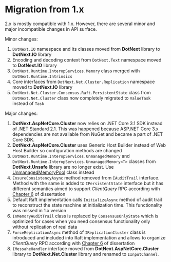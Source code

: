 Migration from 1.x
====
2.x is mostly compatible with 1.x. However, there are several minor and major incompatible changes in API surface.

Minor changes:
1. `DotNext.IO` namespace and its classes moved from **DotNext** library to **DotNext.IO** library
1. Encoding and decoding context from `DotNext.Text` namespace moved to **DotNext.IO** library
1. `DotNext.Runtime.InteropServices.Memory` class merged with `DotNext.Runtime.Intrinsics`
1. Core interfaces from `DotNext.Net.Cluster.Replication` namespace moved to **DotNext.IO** library
1. `DotNext.Net.Cluster.Consensus.Raft.PersistentState` class from `DotNext.Net.Cluster` class now completely migrated to `ValueTask` instead of `Task`

Major changes:
1. **DotNext.AspNetCore.Cluster** now relies on .NET Core 3.1 SDK instead of .NET Standard 2.1. This was happened because ASP.NET Core 3.x dependencies are not available from NuGet and became a part of .NET Core SDK.
1. **DotNext.AspNetCore.Cluster** uses Generic Host Builder instead of Web Host Builder so configuration methods are changed
1. `DotNext.Runtime.InteropServices.UnmanagedMemory` and `DotNext.Runtime.InteropServices.UnmanagedMemory<T>` classes from **DotNext.Unsafe** library are no longer exist. Use [UnmanagedMemoryPool](xref:DotNext.Buffers.UnmanagedMemoryPool`1) class instead
1. `EnsureConsistencyAsync` method removed from `IAuditTrail` interface. Method with the same is added to `IPersistentState` interface but it has different semantics aimed to support _ClientQuery_ RPC according with [Chapter 6](https://github.com/ongardie/dissertation/blob/master/clients/cheatsheet.pdf) of dissertation
1. Default Raft implementation calls `InitializeAsync` method of audit trail to reconstruct the state machine at initialization time. This functionality was missed in 1.x version
1. `InMemoryAuditTrail` class is replaced by `ConsensusOnlyState` which is optimized for cases when you need consensus functionality only without replication of real data
1. `ForceReplicationAsync` method of `IReplicationCluster` class is introduced and included into Raft implementation and allows to organize _ClientQuery_ RPC according with [Chapter 6](https://github.com/ongardie/dissertation/blob/master/clients/cheatsheet.pdf) of dissertation
1. `IMessaheHandler` interface moved from **DotNext.AspNetCore.Cluster** library to **DotNext.Net.Cluster** library and renamed to `IInputChannel`.